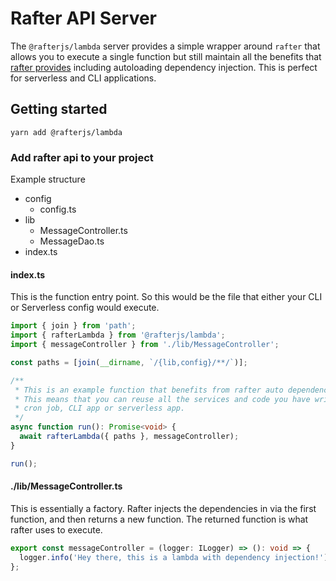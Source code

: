 # Rafter API Server

The `@rafterjs/lambda` server provides a simple wrapper around `rafter` that allows you to execute a single function but still maintain all the benefits that [rafter provides](https://github.com/joshystuart/rafter#readme) including autoloading dependency injection. This is perfect for serverless and CLI applications.

## Getting started

```
yarn add @rafterjs/lambda
```

### Add rafter api to your project

Example structure

- config
  - config.ts
- lib
  - MessageController.ts
  - MessageDao.ts
- index.ts

#### index.ts

This is the function entry point. So this would be the file that either your CLI or Serverless config would execute.

```typescript
import { join } from 'path';
import { rafterLambda } from '@rafterjs/lambda';
import { messageController } from './lib/MessageController';

const paths = [join(__dirname, `/{lib,config}/**/`)];

/**
 * This is an example function that benefits from rafter auto dependency injection.
 * This means that you can reuse all the services and code you have written for an API or other apps within a
 * cron job, CLI app or serverless app.
 */
async function run(): Promise<void> {
  await rafterLambda({ paths }, messageController);
}

run();
```

#### ./lib/MessageController.ts

This is essentially a factory. Rafter injects the dependencies in via the first function, and then returns a new function. The returned function is what rafter uses to execute.

```typescript
export const messageController = (logger: ILogger) => (): void => {
  logger.info('Hey there, this is a lambda with dependency injection!');
};
```
